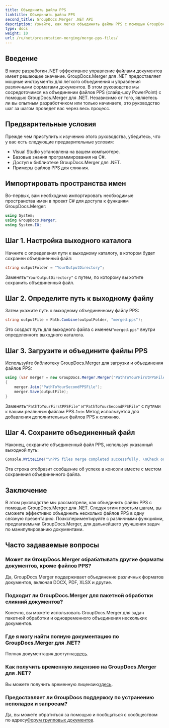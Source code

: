 ```yaml
---
title: Объединить файлы PPS
linktitle: Объединить файлы PPS
second_title: GroupDocs.Merger .NET API
description: Узнайте, как легко объединить файлы PPS с помощью GroupDocs.Merger для .NET. Пошаговое руководство с примерами кода. Совершенствуйте свои навыки работы с документами.
type: docs
weight: 10
url: /ru/net/presentation-merging/merge-pps-files/
---
```

## Введение
В мире разработки .NET эффективное управление файлами документов имеет решающее значение. GroupDocs.Merger для .NET предоставляет мощные инструменты для легкого объединения и управления различными форматами документов. В этом руководстве мы сосредоточимся на объединении файлов PPS (слайд-шоу PowerPoint) с помощью GroupDocs.Merger для .NET. Независимо от того, являетесь ли вы опытным разработчиком или только начинаете, это руководство шаг за шагом проведет вас через весь процесс.
## Предварительные условия
Прежде чем приступить к изучению этого руководства, убедитесь, что у вас есть следующие предварительные условия:
- Visual Studio установлена на вашем компьютере.
- Базовые знания программирования на C#.
- Доступ к библиотеке GroupDocs.Merger для .NET.
- Примеры файлов PPS для слияния.

## Импортировать пространства имен
Во-первых, вам необходимо импортировать необходимые пространства имен в проект C# для доступа к функциям GroupDocs.Merger:
```csharp
using System; 
using GroupDocs.Merger;
using System.IO;
```
## Шаг 1. Настройка выходного каталога
Начните с определения пути к выходному каталогу, в котором будет сохранен объединенный файл:
```csharp
string outputFolder = "YourOutputDirectory";
```
 Заменять`"YourOutputDirectory"` с путем, по которому вы хотите сохранить объединенный файл.
## Шаг 2. Определите путь к выходному файлу
Затем укажите путь к выходному объединенному файлу PPS:
```csharp
string outputFile = Path.Combine(outputFolder, "merged.pps");
```
 Это создаст путь для выходного файла с именем`"merged.pps"` внутри определенного выходного каталога.
## Шаг 3. Загрузите и объедините файлы PPS
Используйте библиотеку GroupDocs.Merger для загрузки и объединения файлов PPS:
```csharp
using (var merger = new GroupDocs.Merger.Merger("PathToYourFirstPPSFile"))
{
    merger.Join("PathToYourSecondPPSFile");
    merger.Save(outputFile);
}
```
 Заменять`"PathToYourFirstPPSFile"` и`"PathToYourSecondPPSFile"` с путями к вашим реальным файлам PPS.`Join` Метод используется для добавления дополнительных файлов PPS к слиянию.
## Шаг 4. Сохраните объединенный файл
Наконец, сохраните объединенный файл PPS, используя указанный выходной путь:
```csharp
Console.WriteLine("\nPPS files merge completed successfully. \nCheck output in {0}", outputFolder);
```
Эта строка отобразит сообщение об успехе в консоли вместе с местом сохранения объединенного файла.

## Заключение
В этом руководстве мы рассмотрели, как объединить файлы PPS с помощью GroupDocs.Merger для .NET. Следуя этим простым шагам, вы сможете эффективно объединить несколько файлов PPS в одну связную презентацию. Поэкспериментируйте с различными функциями, предлагаемыми GroupDocs.Merger, для дальнейшего улучшения задач по манипулированию документами.

## Часто задаваемые вопросы
### Может ли GroupDocs.Merger обрабатывать другие форматы документов, кроме файлов PPS?
Да, GroupDocs.Merger поддерживает объединение различных форматов документов, включая DOCX, PDF, XLSX и другие.
### Подходит ли GroupDocs.Merger для пакетной обработки слияний документов?
Конечно, вы можете использовать GroupDocs.Merger для задач пакетной обработки и одновременного объединения нескольких документов.
### Где я могу найти полную документацию по GroupDocs.Merger для .NET?
 Полная документация доступна[здесь](https://reference.groupdocs.com/merger/net/).
### Как получить временную лицензию на GroupDocs.Merger для .NET?
 Вы можете получить временную лицензию[здесь](https://purchase.groupdocs.com/temporary-license/).
### Предоставляет ли GroupDocs поддержку по устранению неполадок и запросам?
Да, вы можете обратиться за помощью и пообщаться с сообществом по адресу[Форум групповых документов](https://forum.groupdocs.com/c/merger/32).